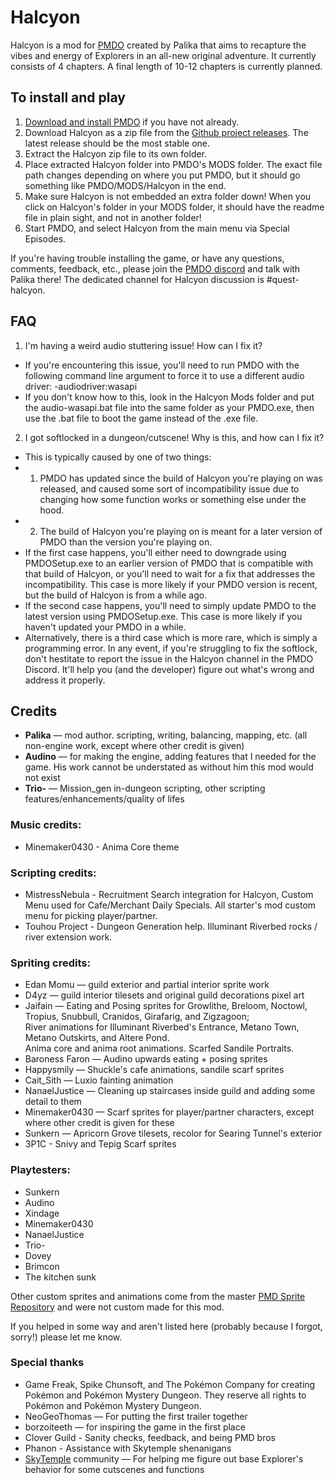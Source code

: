 # Halcyon
Halcyon is a mod for [PMDO](https://github.com/audinowho/PMDODump/) created by Palika that aims to recapture the vibes and energy of Explorers in an all-new original adventure.
It currently consists of 4 chapters. 
A final length of 10-12 chapters is currently planned.

## To install and play
1. [Download and install PMDO](https://github.com/audinowho/PMDODump/releases) if you have not already.
2. Download Halcyon as a zip file from the [Github project releases](https://github.com/Palikadude/Halcyon/releases). The latest release should be the most stable one.
3. Extract the Halcyon zip file to its own folder.
4. Place extracted Halcyon folder into PMDO's MODS folder. The exact file path changes depending on where you put PMDO, but it should go something like PMDO/MODS/Halcyon in the end.
5. Make sure Halcyon is not embedded an extra folder down! When you click on Halcyon's folder in your MODS folder, it should have the readme file in plain sight, and not in another folder!
6. Start PMDO, and select Halcyon from the main menu via Special Episodes.

If you're having trouble installing the game, or have any questions, comments, feedback, etc., please join the [PMDO discord](https://discord.gg/37VKndMsr2) and talk with Palika there! The dedicated channel for Halcyon discussion is #quest-halcyon.



## FAQ
1. I'm having a weird audio stuttering issue! How can I fix it?
* If you're encountering this issue, you'll need to run PMDO with the following command line argument to force it to use a different audio driver: -audiodriver:wasapi
* If you don't know how to this, look in the Halcyon Mods folder and put the audio-wasapi.bat file into the same folder as your PMDO.exe, then use the .bat file to boot the game instead of the .exe file.

2. I got softlocked in a dungeon/cutscene! Why is this, and how can I fix it?
* This is typically caused by one of two things:
* 1. PMDO has updated since the build of Halcyon you're playing on was released, and caused some sort of incompatibility issue due to changing how some function works or something else under the hood.
* 2. The build of Halcyon you're playing on is meant for a later version of PMDO than the version you're playing on.
* If the first case happens, you'll either need to downgrade using PMDOSetup.exe to an earlier version of PMDO that is compatible with that build of Halcyon, or you'll need to wait for a fix that addresses the incompatibility. This case is more likely if your PMDO version is recent, but the build of Halcyon is from a while ago.
* If the second case happens, you'll need to simply update PMDO to the latest version using PMDOSetup.exe. This case is more likely if you haven't updated your PMDO in a while.
* Alternatively, there is a third case which is more rare, which is simply a programming error. In any event, if you're struggling to fix the softlock, don't hestitate to report the issue in the Halcyon channel in the PMDO Discord. It'll help you (and the developer) figure out what's wrong and address it properly.

## Credits
* **Palika** — mod author. scripting, writing, balancing, mapping, etc. (all non-engine work, except where other credit is given)  
* **Audino** — for making the engine, adding features that I needed for the game. His work cannot be understated as without him this mod would not exist  
* **Trio-** — Mission_gen in-dungeon scripting, other scripting features/enhancements/quality of lifes 

### Music credits:
* Minemaker0430 - Anima Core theme

### Scripting credits:
* MistressNebula - Recruitment Search integration for Halcyon, Custom Menu used for Cafe/Merchant Daily Specials. All starter's mod custom menu for picking player/partner.
* Touhou Project - Dungeon Generation help. Illuminant Riverbed rocks / river extension work.

### Spriting credits:
* Edan Momu — guild exterior and partial interior sprite work
* D4yz — guild interior tilesets and original guild decorations pixel art
* Jaifain — Eating and Posing sprites for Growlithe, Breloom, Noctowl, Tropius, Snubbull, Cranidos, Girafarig, and Zigzagoon; <br>
River animations for Illuminant Riverbed's Entrance, Metano Town, Metano Outskirts, and Altere Pond. <br>
Anima core and anima root animations. Scarfed Sandile Portraits.
* Baroness Faron — Audino upwards eating + posing sprites
* Happysmily — Shuckle's cafe animations, sandile scarf sprites
* Cait_Sith — Luxio fainting animation
* NanaelJustice — Cleaning up staircases inside guild and adding some detail to them
* Minemaker0430 — Scarf sprites for player/partner characters, except where other credit is given for these
* Sunkern — Apricorn Grove tilesets, recolor for Searing Tunnel's exterior
* 3P1C - Snivy and Tepig Scarf sprites

### Playtesters:
* Sunkern
* Audino
* Xindage
* Minemaker0430
* NanaelJustice
* Trio-
* Dovey
* Brimcon
* The kitchen sunk

Other custom sprites and animations come from the master [PMD Sprite Repository](https://sprites.pmdcollab.org/) and were not custom made for this mod.

If you helped in some way and aren't listed here (probably because I forgot, sorry!) please let me know.

### Special thanks
* Game Freak, Spike Chunsoft, and The Pokémon Company for creating Pokémon and Pokémon Mystery Dungeon. They reserve all rights to Pokémon and Pokémon Mystery Dungeon.
* NeoGeoThomas — For putting the first trailer together
* borzoiteeth — for inspiring the game in the first place
* Clover Guild - Sanity checks, feedback, and being PMD bros
* Phanon - Assistance with Skytemple shenanigans
* [SkyTemple](https://skytemple.org/) community — For helping me figure out base Explorer's behavior for some cutscenes and functions
